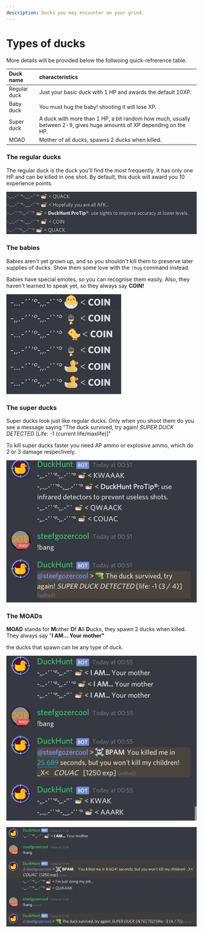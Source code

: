 ```yaml
---
description: Ducks you may encounter on your grind.
---
```


# Types of ducks

More details will be provided below the follwoing quick-refrerence table.

| Duck name | characteristics |
| :--- | :--- |
| Regular duck | Just your basic duck with 1 HP and awards the default 10XP. |
| Baby duck | You must hug the baby! shooting it will lose XP. |
| Super duck | A duck with more than 1 HP, a bit random how much, usually between 2-9, gives huge amounts of XP depending on the HP. |
| MOAD | Mother of all ducks, spawns 2 ducks when killed. |

### The regular ducks

The regular duck is the duck you'll find the most frequently. It has only one HP and can be killed in one shot. By default, this duck will award you 10 experience points.

![Some regular ducks in their natural habitat. The messages are randomised for them.](../.gitbook/assets/2020-02-24.21-52-28.png)

### The babies

Babies aren't yet grown up, and so you shouldn't kill them to preserve later supplies of ducks. Show them some love with the `!hug` command instead.

Babies have special emotes, so you can recognise them easily. Also, they haven't learned to speak yet, so they always say **COIN!**

![Some baby ducks in a discord channel. Don&apos;t kill them!](../.gitbook/assets/2020-02-24.21-55-37.png)

### The super ducks

Super ducks look just like regular ducks. Only when you shoot them do you see a message saying "The duck survived, try again! _SUPER DUCK DETECTED_ \[Life: -1 \(current life/maxlife\)\]"

To kill super ducks faster you need AP ammo or explosive ammo, which do 2 or 3 damage respectively.

![some super ducks i spawned in a channel.](../.gitbook/assets/image%20%283%29.png)

### The MOADs

**MOAD** stands for **M**other **O**f **A**ll **D**ucks, they spawn 2 ducks when killed.  
They always say "**I AM... Your mother"**

the ducks that spawn can be any type of duck.

![Here i spawn 3 MOADs and shoot 1 to spawn 2 ducks.](../.gitbook/assets/image%20%284%29.png)

![Here a MOAD spawned a super duck, which is pretty rare.](../.gitbook/assets/image%20%281%29.png)

